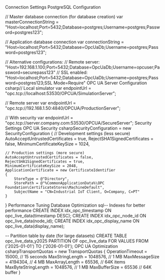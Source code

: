 Connection Settings
PostgreSQL Configuration

// Master database connection (for database creation)
var masterConnectionString = "Host=localhost;Port=5432;Database=postgres;Username=postgres;Password=postgres123";

// Application database connection
var connectionString = "Host=localhost;Port=5432;Database=OpcUaDb;Username=postgres;Password=postgres123";

// Alternative configurations:
// Remote server: "Host=192.168.1.100;Port=5432;Database=OpcUaDb;Username=opcuser;Password=securepass123"
// SSL enabled: "Host=localhost;Port=5432;Database=OpcUaDb;Username=postgres;Password=postgres123;SSL Mode=Require"
OPC UA Server Configuration
csharp// Local simulator
var endpointUrl = "opc.tcp://localhost:53530/OPCUA/SimulationServer";

// Remote server
var endpointUrl = "opc.tcp://192.168.1.50:4840/OPCUA/ProductionServer";

// With security
var endpointUrl = "opc.tcp://server.company.com:53530/OPCUA/SecureServer";
Security Settings
OPC UA Security
csharpSecurityConfiguration = new SecurityConfiguration
{
    // Development settings (less secure)
    AutoAcceptUntrustedCertificates = true,
    RejectSHA1SignedCertificates = false,
    MinimumCertificateKeySize = 1024,
    
    // Production settings (more secure)
    AutoAcceptUntrustedCertificates = false,
    RejectSHA1SignedCertificates = true,
    MinimumCertificateKeySize = 2048,
    ApplicationCertificate = new CertificateIdentifier
    {
        StoreType = @"Directory",
        StorePath = @"%CommonApplicationData%\OPC Foundation\CertificateStores\MachineDefault",
        SubjectName = "CN=Industrial IoT Client, O=Company, C=PT"
    }
}
Performance Tuning
Database Optimization
sql-- Indexes for better performance
CREATE INDEX idx_opc_timestamp ON opc_live_data(timestamp DESC);
CREATE INDEX idx_opc_node_id ON opc_live_data(node_id);
CREATE INDEX idx_opc_display_name ON opc_live_data(display_name);

-- Partition table by date (for large datasets)
CREATE TABLE opc_live_data_y2025 PARTITION OF opc_live_data
FOR VALUES FROM ('2025-01-01') TO ('2026-01-01');
OPC UA Optimization
csharpTransportQuotas = new TransportQuotas
{
    OperationTimeout = 15000,          // 15 seconds
    MaxStringLength = 1048576,         // 1 MB
    MaxMessageSize = 4194304,          // 4 MB
    MaxArrayLength = 65536,            // 64K items
    MaxByteStringLength = 1048576,     // 1 MB
    MaxBufferSize = 65536              // 64K buffer
}